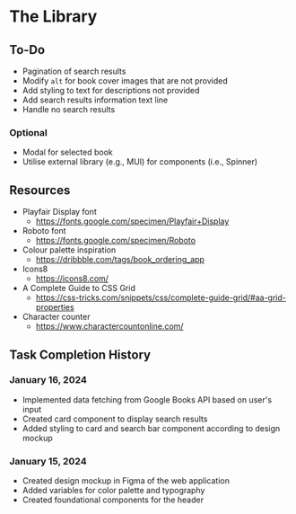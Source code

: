 # The Library

## To-Do

- Pagination of search results
- Modify `alt` for book cover images that are not provided
- Add styling to text for descriptions not provided
- Add search results information text line
- Handle no search results

### Optional

- Modal for selected book
- Utilise external library (e.g., MUI) for components (i.e., Spinner)

## Resources

- Playfair Display font
  - https://fonts.google.com/specimen/Playfair+Display
- Roboto font
  - https://fonts.google.com/specimen/Roboto
- Colour palette inspiration
  - https://dribbble.com/tags/book_ordering_app
- Icons8
  - https://icons8.com/
- A Complete Guide to CSS Grid
  - https://css-tricks.com/snippets/css/complete-guide-grid/#aa-grid-properties
- Character counter
  - https://www.charactercountonline.com/

## Task Completion History

### January 16, 2024

- Implemented data fetching from Google Books API based on user's input
- Created card component to display search results
- Added styling to card and search bar component according to design mockup

### January 15, 2024

- Created design mockup in Figma of the web application
- Added variables for color palette and typography
- Created foundational components for the header
